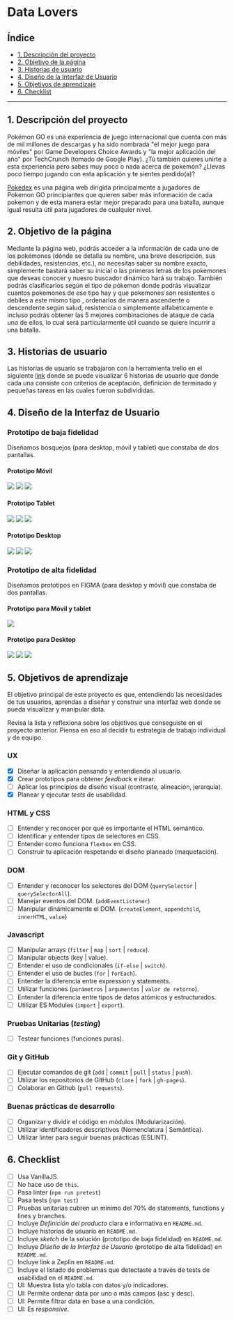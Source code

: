 # Data Lovers
## Índice
* [1. Descripción del proyecto](#descripción-general-del-proyecto)
* [2. Objetivo de la página](#objetivo-de-la-página)
* [3. Historias de usuario](#historias-de-usuario)
* [4. Diseño de la Interfaz de Usuario](#diseño-interfaz-usuario)
* [5. Objetivos de aprendizaje](#5-objetivos-de-aprendizaje)
* [6. Checklist](#6-check-list)

***

## 1. Descripción del proyecto

Pokémon GO es una experiencia de juego internacional que cuenta con más de mil millones de descargas y ha sido nombrada "el mejor juego para móviles" por Game Developers Choice Awards y "la mejor aplicación del año" por TechCrunch (tomado de Google Play).
¿Tú también quieres unirte a esta experiencia pero sabes muy poco o nada acerca de pokemón? ¿Llevas poco tiempo jugando con esta aplicación y te sientes perdido(a)?

[Pokedex](https://yud-cumba.github.io/LIM012-data-lovers/src/) es una página web dirigida principalmente a jugadores de Pokemon GO principiantes que quieren saber más información de cada pokemon y de esta manera estar mejor preparado para una batalla, aunque igual resulta útil para jugadores de cualquier nivel.

## 2. Objetivo de la página

Mediante la página web, podrás acceder a la información de cada uno de los pokémones (dónde se detalla su nombre, una breve descripción, sus debilidades, resistencias, etc.), no necesitas saber su nombre exacto, simplemente bastará saber su inicial o las primeras letras de los pokemones que deseas conocer y nuesro buscador dinámico hará su trabajo.
También podrás clasificarlos según el tipo de pókemon donde podrás visualizar cuantos pokemones de ese tipo hay y que pokemones son resistentes o debiles a este mismo tipo , ordenarlos de manera ascendente o descendente según salud, resistencia o simplemente alfabéticamente e incluso podrás obtener las 5 mejores combinaciones de ataque de cada uno de ellos, lo cual será particularmente útil cuando se quiere incurrir a una batalla.

## 3. Historias de usuario
Las historias de usuario se trabajaron con la herramienta trello en el siguiente [link](https://trello.com/b/yXJ562wy/data-lovers-pokem%C3%B3n-l) donde se puede visualizar 6 historias de usuario que donde cada una consiste con criterios de aceptación, definición de terminado y pequeñas tareas en las cuales fueron subdivididas.


## 4. Diseño de la Interfaz de Usuario

### Prototipo de baja fidelidad
Diseñamos bosquejos (para desktop, móvil y tablet) que constaba de dos pantallas.
#### Prototipo Móvil
![](/src/images/movil1_opt.jpg)
![](/src/images/movil2_opt.jpg)
![](/src/images/movil3_opt.jpg)
#### Prototipo Tablet
![](/src/images/tablet1.jfif)
![](/src/images/tablet2.jfif)
![](/src/images/tablet3.jfif)
#### Prototipo Desktop
![](/src/images/desktop1.jfif)
![](/src/images/desktop2.jfif)
![](/src/images/desktop3.jfif)

### Prototipo de alta fidelidad
Diseñamos prototipos en FIGMA (para desktop y móvil) que constaba de dos pantallas.
#### Prototipo para Móvil y tablet
![](/src/images/figma-movil.PNG)
#### Prototipo para Desktop
![](/src/images/desktop-figma-1.PNG)
![](/src/images/desktop-figma-2.PNG)
![](/src/images/desktop-figma-3.PNG)


## 5. Objetivos de aprendizaje

El objetivo principal de este proyecto es que, entendiendo las necesidades de
tus usuarios, aprendas a diseñar y construir una interfaz web donde se pueda
visualizar y manipular data.

Revisa la lista y reflexiona sobre los objetivos que conseguiste en el
proyecto anterior. Piensa en eso al decidir tu estrategia de trabajo individual
y de equipo.

### UX

- [x] Diseñar la aplicación pensando y entendiendo al usuario.
- [x] Crear prototipos para obtener _feedback_ e iterar.
- [ ] Aplicar los principios de diseño visual (contraste, alineación, jerarquía).
- [x] Planear y ejecutar _tests_ de usabilidad.

### HTML y CSS

- [ ] Entender y reconocer por qué es importante el HTML semántico.
- [ ] Identificar y entender tipos de selectores en CSS.
- [ ] Entender como funciona `flexbox` en CSS.
- [ ] Construir tu aplicación respetando el diseño planeado (maquetación).

### DOM

- [ ] Entender y reconocer los selectores del DOM (`querySelector` | `querySelectorAll`).
- [ ] Manejar eventos del DOM. (`addEventListener`)
- [ ] Manipular dinámicamente el DOM. (`createElement`, `appendchild`, `innerHTML`, `value`)

### Javascript

- [ ] Manipular arrays (`filter` | `map` | `sort` | `reduce`).
- [ ] Manipular objects (key | value).
- [ ] Entender el uso de condicionales (`if-else` | `switch`).
- [ ] Entender el uso de bucles (`for` | `forEach`).
- [ ] Entender la diferencia entre expression y statements.
- [ ] Utilizar funciones (`parámetros` | `argumentos` | `valor de retorno`).
- [ ] Entender la diferencia entre tipos de datos atómicos y estructurados.
- [ ] Utilizar ES Modules (`import` | `export`).

### Pruebas Unitarias (_testing_)
- [ ] Testear funciones (funciones puras).

### Git y GitHub
- [ ] Ejecutar comandos de git (`add` | `commit` | `pull` | `status` | `push`).
- [ ] Utilizar los repositorios de GitHub (`clone` | `fork` | `gh-pages`).
- [ ] Colaborar en Github (`pull requests`).

### Buenas prácticas de desarrollo
- [ ] Organizar y dividir el código en módulos (Modularización).
- [ ] Utilizar identificadores descriptivos (Nomenclatura | Semántica).
- [ ] Utilizar linter para seguir buenas prácticas (ESLINT).

## 6. Checklist

* [ ] Usa VanillaJS.
* [ ] No hace uso de `this`.
* [ ] Pasa linter (`npm run pretest`)
* [ ] Pasa tests (`npm test`)
* [ ] Pruebas unitarias cubren un mínimo del 70% de statements, functions y
  lines y branches.
* [ ] Incluye _Definición del producto_ clara e informativa en `README.md`.
* [ ] Incluye historias de usuario en `README.md`.
* [ ] Incluye _sketch_ de la solución (prototipo de baja fidelidad) en
  `README.md`.
* [ ] Incluye _Diseño de la Interfaz de Usuario_ (prototipo de alta fidelidad)
  en `README.md`.
* [ ] Incluye link a Zeplin en `README.md`.
* [ ] Incluye el listado de problemas que detectaste a través de tests de
  usabilidad en el `README.md`.
* [ ] UI: Muestra lista y/o tabla con datos y/o indicadores.
* [ ] UI: Permite ordenar data por uno o más campos (asc y desc).
* [ ] UI: Permite filtrar data en base a una condición.
* [ ] UI: Es _responsive_.
